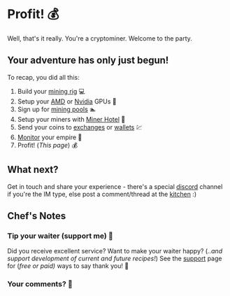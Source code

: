 # Profit! 💰

Well, that's it really. You're a cryptominer. Welcome to the party.

## Your adventure has only just begun!

To recap, you did all this:

1. Build your [mining rig](/recipes/cryptominer/mining-rig/) 💻
2. Setup your [AMD](/recipes/cryptominer/amd-gpu/) or [Nvidia](/recipes/cryptominer/nvidia-gpu/) GPUs 🎨
3. Sign up for [mining pools](/recipes/cryptominer/mining-pool/) :swimmer:
4. Setup your miners with [Miner Hotel](/recipes/cryptominer/minerhotel/) 🏨
5. Send your coins to [exchanges](/recipes/cryptominer/exchange/)  or [wallets](/recipes/cryptominer/wallet/) 💹
6. [Monitor](/recipes/cryptominer/monitor/) your empire :heartbeat:
7. Profit! (_This page_) 💰


## What next?

Get in touch and share your experience - there's a special [discord](https://discord.gg/Y9aUhrj) channel if you're the IM type, else post a comment/thread at the [kitchen](http://discourse.geek-kitchen.funkypenguin.co.nz/) :)

## Chef's Notes

### Tip your waiter (support me) 👏

Did you receive excellent service? Want to make your waiter happy? (_..and support development of current and future recipes!_) See the [support](/support/) page for (_free or paid)_ ways to say thank you! 👏

### Your comments? 💬
